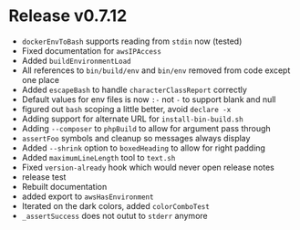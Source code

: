 # Release v0.7.12

- `dockerEnvToBash` supports reading from `stdin` now (tested)
- Fixed documentation for `awsIPAccess`
- Added `buildEnvironmentLoad`
- All references to `bin/build/env` and `bin/env` removed from code except one place
- Added `escapeBash` to handle `characterClassReport` correctly
- Default values for env files is now `:-` not `-` to support blank and null
- figured out `bash` scoping a little better, avoid `declare -x`
- Adding support for alternate URL for `install-bin-build.sh`
- Adding `--composer` to `phpBuild` to allow for argument pass through
- `assertFoo` symbols and cleanup so messages always display
- Added `--shrink` option to `boxedHeading` to allow for right padding
- Added `maximumLineLength` tool to `text.sh`
- Fixed `version-already` hook which would never open release notes
- release test
- Rebuilt documentation
- added export to `awsHasEnvironment`
- Iterated on the dark colors, added `colorComboTest`
- `_assertSuccess` does not outut to `stderr` anymore
